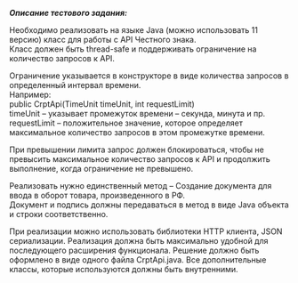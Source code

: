 **_Описание тестового задания:_**

Необходимо реализовать на языке Java (можно использовать 11 версию) класс для
работы с API Честного знака.  
Класс должен быть thread-safe и поддерживать ограничение
на количество запросов к API.  

Ограничение указывается в конструкторе в виде количества
запросов в определенный интервал времени.  
Например:  
public CrptApi(TimeUnit timeUnit, int requestLimit)  
timeUnit – указывает промежуток времени – секунда, минута и пр.  
requestLimit – положительное значение, которое определяет максимальное количество
запросов в этом промежутке времени.

При превышении лимита запрос должен блокироваться, чтобы не превысить
максимальное количество запросов к API и продолжить выполнение, когда ограничение
не превышено.

Реализовать нужно единственный метод – Создание документа для ввода в оборот
товара, произведенного в РФ.  
Документ и подпись должны передаваться в метод в виде
Java объекта и строки соответственно.

При реализации можно использовать библиотеки HTTP клиента, JSON сериализации.
Реализация должна быть максимально удобной для последующего расширения
функционала.
Решение должно быть оформлено в виде одного файла CrptApi.java. Все дополнительные
классы, которые используются должны быть внутренними.